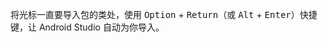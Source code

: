 将光标一直要导入包的类处，使用 <kbd>Option</kbd> + <kbd>Return</kbd>（或 <kbd>Alt</kbd> + <kbd>Enter</kbd>）快捷键，让 Android Studio 自动为你导入。